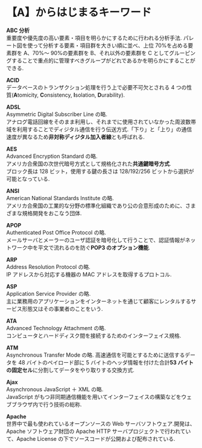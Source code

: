 # 【A】からはじまるキーワード

**ABC 分析**  
重要度や優先度の高い要素・項目を明らかにするために行われる分析手法.
パレート図を使って分析する要素・項目群を大きい順に並べ、上位 70%を占める要素群を A、70%～ 90%の要素群を B、それ以外の要素群を C としてグルーピングすることで重点的に管理すべきグループがどれであるかを明らかにすることができる.

**ACID**  
データベースのトランザクション処理を行う上で必要不可欠とされる 4 つの性質(**A**tomicity, **C**onsistency, **I**solation, **D**urability).

**ADSL**  
Asymmetric Digital Subscriber Line の略.  
アナログ電話回線をそのまま利用し、それまでに使用されていなかった周波数帯域を利用することでディジタル通信を行う伝送方式.「下り」と「上り」の通信速度が異なるため**非対称ディジタル加入者線**とも呼ばれる.

**AES**  
Advanced Encryption Standard の略.  
アメリカ合衆国の次世代暗号方式として規格化された**共通鍵暗号方式**.  
ブロック長は 128 ビット，使用する鍵の長さは 128/192/256 ビットから選択が可能となっている.

**ANSI**  
American National Standards Institute の略.  
アメリカ合衆国の工業的な分野の標準化組織であり公の合意形成のために、さまざまな規格開発をおこなう団体.

**APOP**  
Authenticated Post Office Protocol の略.  
メールサーバとメーラーのユーザ認証を暗号化して行うことで、認証情報がネットワーク中を平文で流れるのを防ぐ**POP3 のオプション機能**.

**ARP**  
Address Resolution Protocol の略.  
IP アドレスから対応する機器の MAC アドレスを取得するプロトコル.

**ASP**  
Application Service Provider の略.  
主に業務用のアプリケーションをインターネットを通じて顧客にレンタルするサービス形態又はその事業者のことをいう.

**ATA**  
Advanced Technology Attachment の略.  
コンピュータとハードディスク間を接続するためのインターフェイス規格.

**ATM**  
Asynchronous Transfer Mode の略.
高速通信を可能とするために送信するデータを 48 バイトのペイロード部に 5 バイトのヘッダ情報を付けた合計**53 バイトの固定セル**に分割してデータをやり取りする交換方式.

**Ajax**  
Asynchronous JavaScript ＋ XML の略.  
JavaScript がもつ非同期通信機能を用いてインターフェイスの構築などをウェブブラウザ内で行う技術の総称.

**Apache**  
世界中で最も使われているオープンソースの Web サーバソフトウェア.開発は、Apache ソフトウェア財団の Apache HTTP サーバプロジェクトで行われていて、Apache License の下でソースコードが公開および配布されている.
